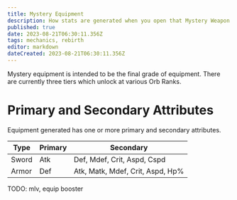 ```yaml
---
title: Mystery Equipment
description: How stats are generated when you open that Mystery Weapon.
published: true
date: 2023-08-21T06:30:11.356Z
tags: mechanics, rebirth
editor: markdown
dateCreated: 2023-08-21T06:30:11.356Z
---
```


Mystery equipment is intended to be the final grade of equipment. There are currently three tiers which unlock at various Orb Ranks.

# Primary and Secondary Attributes
Equipment generated has one or more primary and secondary attributes.

|Type|Primary|Secondary|
|-|-|-|
|Sword|Atk|Def, Mdef, Crit, Aspd, Cspd|
|Armor|Def|Atk, Matk, Mdef, Crit, Aspd, Hp%|

TODO: mlv, equip booster